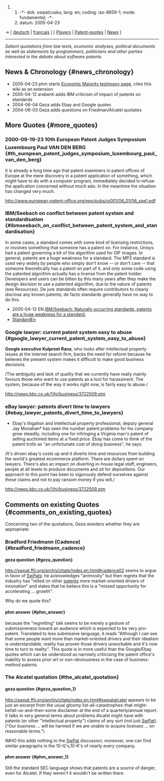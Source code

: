 1.  1.  -\*- dok: swpatcusku; lang: en; coding: iso-8859-1; mode:
        fundamental; -\*-
    2.  datum: 2005-04-23

-\> \[ [ deutsch](SwpatcuskuDe "wikilink") \| [
francais](SwpatcuskuFr "wikilink") \] \[ [
Players](SwpatgasnuEn "wikilink") \| [
Patent-quotes](PatquoteEn "wikilink") \| [
News](SwpatcninoEn "wikilink") \]

------------------------------------------------------------------------

*Salient quotations from law texts, economic analyses, political
documents as well as statements by programmers, politicians and other
parties interested in the debate about software patents.*

## News & Chronology {#news_chronology}

-   2005-04-23 phm starts [Economic Majority testimony
    page](http://www.economic-majority.com/companies.php "wikilink"),
    cites this wiki as an extension
-   2005-04-12 arebenti adds IBM criticism of impact of patents on
    standards
-   2004-06-04 Geza adds Ebay and Google quotes
-   2004-06-03 Geza adds questions on Friedman/Alcatel quotates

## More Quotes {#more_quotes}

### 2000-09-19-23 10th European Patent Judges Symposium Luxembourg Paul VAN DEN BERG {#th_european_patent_judges_symposium_luxembourg_paul_van_den_berg}

It is already a long time ago that patent examiners in patent offices of
Europe at the mere discovery in a patent application of something, which
might have to do with a computer program, immediately decided to refuse
the application concerned without much ado. In the meantime the
situation has changed very much.

<http://www.european-patent-office.org/epo/pubs/oj001/06_01/06_spe1.pdf>

### IBM/Seebach on conflict between patent system and standardisation {#ibmseebach_on_conflict_between_patent_system_and_standardisation}

In some cases, a standard comes with some kind of licensing
restrictions, or involves something that someone has a patent on. For
instance, Unisys had a patent governing a bit of the algorithm used for
GIF images. In general, patents are a huge weakness for a standard. The
MP3 standard is used very widely by people who simply don\'t know \-- or
don\'t care \-- that someone theoretically has a patent on part of it,
and only some code using the patented algorithm actually has a license
from the patent holder. Developers and users can be bitten by this many
years after they make the design decision to use a patented algorithm,
due to the nature of patents (see Resources). De jure standards often
require contributors to clearly disclose any known patents; de facto
standards generally have no way to do this.

-   2005-04-12 EN [IBM/Seebach: Naturally occurring standards, patents
    are a huge weakness for a
    standard.](http://www-128.ibm.com/developerworks/power/library/pa-spec6.html?ca=dgr-lnxw07NaturalStandards "wikilink")
-   [StandardEn](StandardEn "wikilink")

### Google lawyer: current patent system easy to abuse {#google_lawyer_current_patent_system_easy_to_abuse}

**Google executive Kulpreet Rana**, who looks after intellectual
property issues at the internet search firm, backs the need for reform
because he believes the present system makes it difficult to make good
business decisions.

/The ambiguity and lack of quality that we currently have really mainly
favours those who want to use patents as a tool for harassment. The
system, because of the way it works right now, is fairly easy to abuse./

<http://news.bbc.co.uk/1/hi/business/3722509.stm>

### eBay lawyer: patents divert time to lawyers {#ebay_lawyer_patents_divert_time_to_lawyers}

-   Ebay\'s litigation and intellectual property professional, deputy
    general Jay Monahan\* has seen the number patent problems for his
    company grow steadily, including one for infringing a Virginia
    man\'s patent of selling auctioned items at a fixed price. Ebay has
    come to think of the patent trolls as \"an unfortunate cost of doing
    business\", he says.

/It\'s driven ebay\'s costs up and it diverts time and resources from
building the world\'s greatest ecommerce platform. There are dollars
spent on lawyers. There\'s also an impact on diverting in-house legal
staff, engineers, people at all levels to produce documents and sit for
depositions. Our approach to this point has been to vigorously defend
ourselves against these claims and not to pay ransom money if you will./

<http://news.bbc.co.uk/1/hi/business/3722509.stm>

## Comments on existing Quotes {#comments_on_existing_quotes}

Concerning two of the quotations, Geza wonders whether they are
appropriate:

### Bradford Friedmann (Cadence) {#bradford_friedmann_cadence}

#### geza question {#geza_question}

<http://swpat.ffii.org/archiv/zitate/index.en.html#cadence02> seems to
argue in favor of [SwPats](SwPats "wikilink"): he acknowledges
\"animosity\" but then regrets that the industry has \"relied on other
[patents](not "wikilink") more market-oriented drivers of innovation\"
and states that he believs this is a \"missed opportunity for
accelerating \... growth\".

Why do we quote this?

#### phm answer {#phm_answer}

because the \"regretting\" talk seems to be merely a gesture of
submissiveness toward an audience which is expected to be very
pro-patent. Translated to less submissive language, it reads \"Although
I can see that some people want more than market-oriented drivers and
their idealism is understandable, reality has proven those drivers
unworkable and it\'s now time to turn to reality\". This quote is in
more useful than the Google/Ebay quotes which can be understood as
narrowly criticising the patent office\'s inability to assess prior art
or non-obviousness in the case of business-method patents.

### The Alcatel quotation {#the_alcatel_quotation}

#### geza question {#geza_question_1}

<http://swpat.ffii.org/archiv/zitate/index.en.html#swpatalcatel> appears
to be just an excerpt from the usual gloomy
list-all-catastrophes-that-might-befall-us-and-then-some disclaimer at
the end of a quarterly/annual report. It talks in very general terms
about problems Alcatel might have with patents (or other \"intellectual
property\") claims of any sort (not just [SwPat](SwPat "wikilink")).
(\"Our business \... will be harmed if we are unable to acquire licenses
\... on reasonable terms.\")

IMHO this adds nothing to the [SwPat](SwPat "wikilink") discussion;
moreover, one can find similar paragraphs in the 10-Q\'s,10-K\'s of
nearly every company.

#### phm answer {#phm_answer_1}

Still the standard SEC language shows that patents are a source of
danger, even for Alcatel. If they weren\'t it wouldn\'t be written
there.
